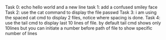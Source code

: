 Task 0: echo hello world and a new line
task 1: add a confused smiley face
Task 2: use the cat command to display the file passwd
Task 3: i am using the spaced cat cmd to display 2 files, notice where spacing is done.
Task 4: use the tail cmd to display last 10 lines of file. by default tail cmd shows only 10lines but you can initiate a number before path of file to show specific number of lines 
